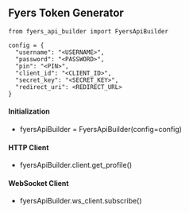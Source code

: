 ## Fyers Token Generator

```
from fyers_api_builder import FyersApiBuilder
```

```
config = {
  "username": "<USERNAME>",
  "password": "<PASSWORD>",
  "pin": "<PIN>",
  "client_id": "<CLIENT_ID>",
  "secret_key": "<SECRET_KEY>",
  "redirect_uri": <REDIRECT_URL>
}
```

#### Initialization

- fyersApiBuilder = FyersApiBuilder(config=config)

#### HTTP Client

- fyersApiBuilder.client.get_profile()

#### WebSocket Client

- fyersApiBuilder.ws_client.subscribe()
